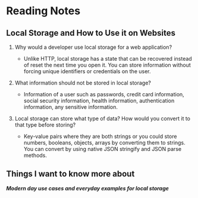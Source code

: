 # Reading Notes

## Local Storage and How to Use it on Websites

1. Why would a developer use local storage for a web application?

    - Unlike HTTP, local storage has a state that can be recovered instead of reset the next time you open it. You can store information without forcing unique identifiers or credentials on the user.

2. What information should not be stored in local storage?

    - Information of a user such as passwords, credit card information, social security information, health information, authentication information, any sensitive information.

3. Local storage can store what type of data? How would you convert it to that type before storing?

    - Key-value pairs where they are both strings or you could store numbers, booleans, objects, arrays by converting them to strings. You can convert by using native JSON stringify and JSON parse methods. 

## Things I want to know more about

**_Modern day use cases and everyday examples for local storage_**